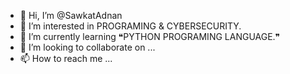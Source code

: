 - 👋 Hi, I’m @SawkatAdnan
- 👀 I’m interested in PROGRAMING & CYBERSECURITY.
- 🌱 I’m currently learning ❝PYTHON PROGRAMING LANGUAGE.❞
- 💞️ I’m looking to collaborate on ...
- 📫 How to reach me ...

<!---
SawkatAdnan/SawkatAdnan is a ✨ special ✨ repository because its `README.md` (this file) appears on your GitHub profile.
You can click the Preview link to take a look at your changes.
--->

